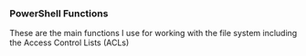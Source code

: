<H3>PowerShell Functions</H3>
These are the main functions I use for working with the file system including the Access Control Lists (ACLs)
